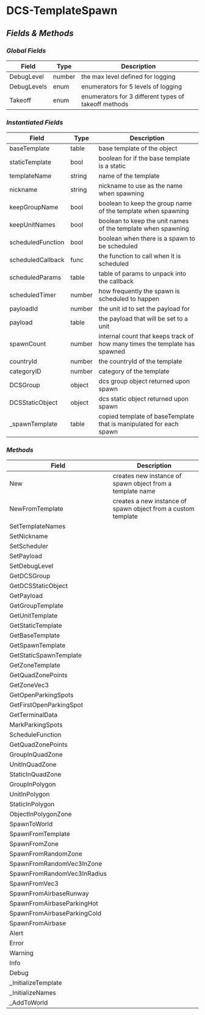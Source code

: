 # DCS-TemplateSpawn
## *Fields & Methods*
### *Global Fields*
Field       | Type   | Description
------------|--------|------------
DebugLevel  | number | the max level defined for logging
DebugLevels | enum   | enumerators for 5 levels of logging
Takeoff     | enum   | enumerators for 3 different types of takeoff methods

### *Instantiated Fields*
Field             | Type   | Description
------------------|--------|------------
baseTemplate      | table  | base template of the object
staticTemplate    | bool   | boolean for if the base template is a static
templateName      | string | name of the template
nickname          | string | nickname to use as the name when spawning
keepGroupName     | bool   | boolean to keep the group name of the template when spawning
keepUnitNames     | bool   | boolean to keep the unit names of the template when spawning
scheduledFunction | bool   | boolean when there is a spawn to be scheduled
scheduledCallback | func   | the function to call when it is scheduled
scheduledParams   | table  | table of params to unpack into the callback
scheduledTimer    | number | how frequently the spawn is scheduled to happen
payloadId         | number | the unit id to set the payload for
payload           | table  | the payload that will be set to a unit
spawnCount        | number | internal count that keeps track of how many times the template has spawned 
countryId         | number | the countryId of the template 
categoryID        | number | category of the template 
DCSGroup          | object | dcs group object returned upon spawn 
DCSStaticObject   | object | dcs static object returned upon spawn
_spawnTemplate    | table  | copied template of baseTemplate that is manipulated for each spawn

### *Methods*
Field                       | Description
----------------------------|------------
New                         | creates new instance of spawn object from a template name
NewFromTemplate             | creates a new instance of spawn object from a custom template
SetTemplateNames            |
SetNickname                 |
SetScheduler                |  
SetPayload                  |  
SetDebugLevel               |  
GetDCSGroup                 |  
GetDCSStaticObject          |  
GetPayload                  |  
GetGroupTemplate            |  
GetUnitTemplate             |  
GetStaticTemplate           |  
GetBaseTemplate             |  
GetSpawnTemplate            |  
GetStaticSpawnTemplate      |  
GetZoneTemplate             |  
GetQuadZonePoints           |  
GetZoneVec3                 |  
GetOpenParkingSpots         |  
GetFirstOpenParkingSpot     |  
GetTerminalData             |  
MarkParkingSpots            |  
ScheduleFunction            |  
GetQuadZonePoints           |  
GroupInQuadZone             |  
UnitInQuadZone              |  
StaticInQuadZone            |  
GroupInPolygon              |  
UnitInPolygon               |  
StaticInPolygon             |  
ObjectInPolygonZone         |  
SpawnToWorld                |  
SpawnFromTemplate           |  
SpawnFromZone               |  
SpawnFromRandomZone         |  
SpawnFromRandomVec3InZone   |  
SpawnFromRandomVec3InRadius |  
SpawnFromVec3               |  
SpawnFromAirbaseRunway      |  
SpawnFromAirbaseParkingHot  |  
SpawnFromAirbaseParkingCold |  
SpawnFromAirbase            |  
Alert                       |  
Error                       |  
Warning                     |  
Info                        |  
Debug                       |  
_InitializeTemplate         |  
_InitializeNames            |  
_AddToWorld                 |  